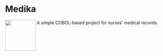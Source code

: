 # Medika
A simple COBOL-based project for nurses’ medical records.
<img align="left" width="100" height="100" src="![Medika](https://github.com/user-attachments/assets/f2a681f8-22c6-43a6-a6da-1ce6da6f6bbe)">
